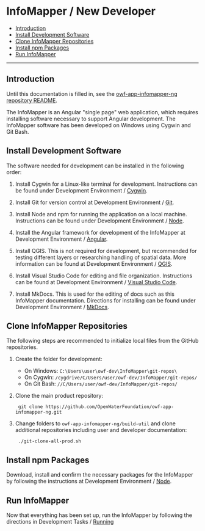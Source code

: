 # InfoMapper / New Developer #

* [Introduction](#introduction)
* [Install Development Software](#install-development-software)
* [Clone InfoMapper Repositories](#clone-infomapper-repositories)
* [Install npm Packages](#install-npm-packages)
* [Run InfoMapper](#run-infomapper)

-----------

## Introduction 

Until this documentation is filled in, see the
[owf-app-infomapper-ng repository README](https://github.com/OpenWaterFoundation/owf-app-infomapper-ng).

The InfoMapper is an Angular "single page" web application,
which requires installing software necessary to support Angular development.
The InfoMapper software has been developed on Windows using Cygwin and Git Bash.

## Install Development Software

The software needed for development can be installed in the following order:

1. Install Cygwin for a Linux-like terminal for development. Instructions can be found under
Development Environment / [Cygwin](../../dev-env/cygwin).

2. Install Git for version control at Development Environment / [Git](../../dev-env/git).

3. Install Node and npm for running the application on a local machine. Instructions can
be found under Development Environment / [Node](../../dev-env/node).

4. Install the Angular framework for development of the InfoMapper at Development Environment /
[Angular](../../dev-env/angular).

5. Install QGIS. This is not required for development, but recommended for testing different layers or
researching handling of spatial data. More information can be found at Development Environment /
[QGIS](../../dev-env/qgis).

6. Install Visual Studio Code for editing and file organization. Instructions can be found at
Development Environment / [Visual Studio Code](../../dev-env/vs-code).

7. Install MkDocs. This is used for the editing of docs such as this InfoMapper documentation.
Directions for installing can be found under Development Environment / [MkDocs](../../dev-env/mkdocs).

## Clone InfoMapper Repositories 

The following steps are recommended to initialize local files from the GitHub repositories.

1. Create the folder for development:
	* On Windows: `C:\Users\user\owf-dev\InfoMapper\git-repos\`
	* On Cygwin: `/cygdrive/C/Users/user/owf-dev/InfoMapper/git-repos/`
	* On Git Bash: `//C/Users/user/owf-dev/InfoMapper/git-repos/`
2. Clone the main product repository:

		git clone https://github.com/OpenWaterFoundation/owf-app-infomapper-ng.git

3. Change folders to `owf-app-infomapper-ng/build-util` and clone additional repositories
including user and developer documentation:

		./git-clone-all-prod.sh

## Install npm Packages

Download, install and confirm the necessary packages for the InfoMapper by following the instructions
at Development Environment / [Node](../../dev-env/node/#installing-infomapper-npm-packages).

## Run InfoMapper

Now that everything has been set up, run the InfoMapper by following the directions in Development
Tasks / [Running](../../dev-tasks/running)
